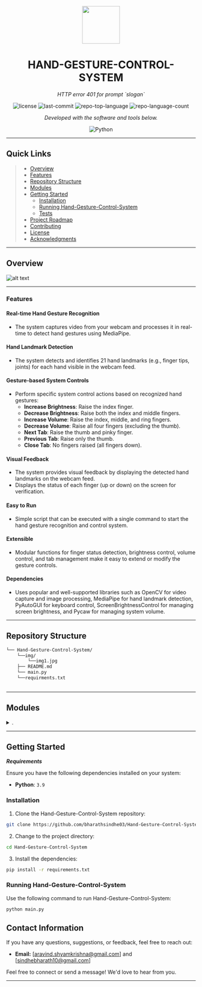 <p align="center">
  <img src="https://img.icons8.com/external-tal-revivo-regular-tal-revivo/96/external-readme-is-a-easy-to-build-a-developer-hub-that-adapts-to-the-user-logo-regular-tal-revivo.png" width="100" />
</p>
<p align="center">
    <h1 align="center">HAND-GESTURE-CONTROL-SYSTEM</h1>
</p>
<p align="center">
    <em>HTTP error 401 for prompt `slogan`</em>
</p>
<p align="center">
	<img src="https://img.shields.io/github/license/bharathsindhe03/Hand-Gesture-Control-System?style=flat&color=0080ff" alt="license">
	<img src="https://img.shields.io/github/last-commit/bharathsindhe03/Hand-Gesture-Control-System?style=flat&logo=git&logoColor=white&color=0080ff" alt="last-commit">
	<img src="https://img.shields.io/github/languages/top/bharathsindhe03/Hand-Gesture-Control-System?style=flat&color=0080ff" alt="repo-top-language">
	<img src="https://img.shields.io/github/languages/count/bharathsindhe03/Hand-Gesture-Control-System?style=flat&color=0080ff" alt="repo-language-count">
<p>
<p align="center">
		<em>Developed with the software and tools below.</em>
</p>
<p align="center">
	<img src="https://img.shields.io/badge/Python-3776AB.svg?style=flat&logo=Python&logoColor=white" alt="Python">
</p>
<hr>

##  Quick Links

> - [ Overview](#-overview)
> - [ Features](#-features)
> - [ Repository Structure](#-repository-structure)
> - [ Modules](#-modules)
> - [ Getting Started](#-getting-started)
>   - [ Installation](#-installation)
>   - [ Running Hand-Gesture-Control-System](#-running-Hand-Gesture-Control-System)
>   - [ Tests](#-tests)
> - [ Project Roadmap](#-project-roadmap)
> - [ Contributing](#-contributing)
> - [ License](#-license)
> - [ Acknowledgments](#-acknowledgments)

---

##  Overview

![alt text](https://github.com/bharathsindhe03/Hand-Gesture-Control-System/blob/main/img/img1.jpg)


---

### Features

#### Real-time Hand Gesture Recognition
- The system captures video from your webcam and processes it in real-time to detect hand gestures using MediaPipe.

#### Hand Landmark Detection
- The system detects and identifies 21 hand landmarks (e.g., finger tips, joints) for each hand visible in the webcam feed.

#### Gesture-based System Controls
- Perform specific system control actions based on recognized hand gestures:
  - **Increase Brightness**: Raise the index finger.
  - **Decrease Brightness**: Raise both the index and middle fingers.
  - **Increase Volume**: Raise the index, middle, and ring fingers.
  - **Decrease Volume**: Raise all four fingers (excluding the thumb).
  - **Next Tab**: Raise the thumb and pinky finger.
  - **Previous Tab**: Raise only the thumb.
  - **Close Tab**: No fingers raised (all fingers down).

#### Visual Feedback
- The system provides visual feedback by displaying the detected hand landmarks on the webcam feed.
- Displays the status of each finger (up or down) on the screen for verification.

#### Easy to Run
- Simple script that can be executed with a single command to start the hand gesture recognition and control system.

#### Extensible
- Modular functions for finger status detection, brightness control, volume control, and tab management make it easy to extend or modify the gesture controls.

#### Dependencies
- Uses popular and well-supported libraries such as OpenCV for video capture and image processing, MediaPipe for hand landmark detection, PyAutoGUI for keyboard control, ScreenBrightnessControl for managing screen brightness, and Pycaw for managing system volume.

---

##  Repository Structure

```sh
└── Hand-Gesture-Control-System/
    └──img/
        └──img1.jpg
    ├── README.md
    └── main.py
    └──requirments.txt
    
```

---

##  Modules

<details closed><summary>.</summary>

| File                                                                                          | Summary                             |
| ---                                                                                           | ---                                 |
| [main.py](https://github.com/bharathsindhe03/Hand-Gesture-Control-System/blob/master/main.py) | HTTP error 401 for prompt `main.py` |

</details>

---

##  Getting Started

***Requirements***

Ensure you have the following dependencies installed on your system:

* **Python**: `3.9`

###  Installation

1. Clone the Hand-Gesture-Control-System repository:

```sh
git clone https://github.com/bharathsindhe03/Hand-Gesture-Control-System
```

2. Change to the project directory:

```sh
cd Hand-Gesture-Control-System
```

3. Install the dependencies:

```sh
pip install -r requirements.txt
```

###  Running Hand-Gesture-Control-System

Use the following command to run Hand-Gesture-Control-System:

```sh
python main.py
```


## Contact Information

If you have any questions, suggestions, or feedback, feel free to reach out:

- **Email:** [aravind.shyamkrishna@gmail.com] and [sindhebharath10@gmail.com]


Feel free to connect or send a message! We'd love to hear from you.

---